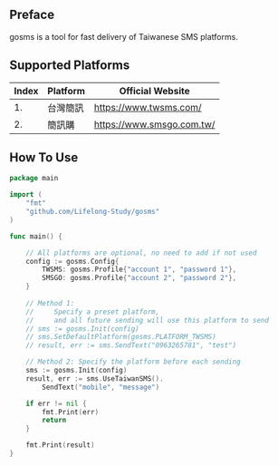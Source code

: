 ## Preface

gosms is a tool for fast delivery of Taiwanese SMS platforms.

## Supported Platforms

| Index | Platform | Official Website |
| --- | --- | --- |
| 1. | 台灣簡訊 | https://www.twsms.com/ |
| 2. | 簡訊購 | https://www.smsgo.com.tw/ |

## How To Use

```go
package main

import (
    "fmt"
    "github.com/Lifelong-Study/gosms"
)

func main() {

    // All platforms are optional, no need to add if not used 
    config := gosms.Config{
        TWSMS: gosms.Profile{"account 1", "password 1"}, 
        SMSGO: gosms.Profile{"account 2", "password 2"},
    }
    
    // Method 1: 
    //     Specify a preset platform, 
    //     and all future sending will use this platform to send
    // sms := gosms.Init(config)
    // sms.SetDefaultPlatform(gosms.PLATFORM_TWSMS)
    // result, err := sms.SendText("0963265781", "test")

    // Method 2: Specify the platform before each sending
    sms := gosms.Init(config)
    result, err := sms.UseTaiwanSMS().
        SendText("mobile", "message")

    if err != nil {
        fmt.Print(err)
        return
    }

    fmt.Print(result)
}
```
